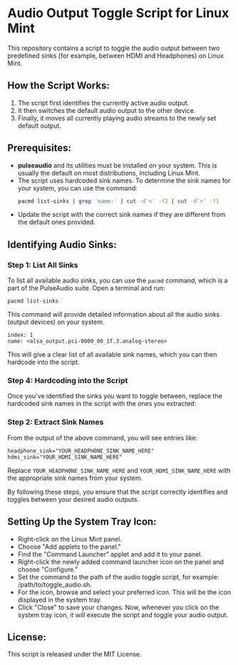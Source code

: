 
# Audio Output Toggle Script for Linux Mint

This repository contains a script to toggle the audio output between two predefined sinks (for example, between HDMI and Headphones) on Linux Mint.

## How the Script Works:

1. The script first identifies the currently active audio output.
2. It then switches the default audio output to the other device.
3. Finally, it moves all currently playing audio streams to the newly set default output.

## Prerequisites:

- **pulseaudio** and its utilities must be installed on your system. This is usually the default on most distributions, including Linux Mint.
- The script uses hardcoded sink names. To determine the sink names for your system, you can use the command:
   ```bash
   pacmd list-sinks | grep 'name:' | cut -d'<' -f2 | cut -d'>' -f1

- Update the script with the correct sink names if they are different from the default ones provided.

## Identifying Audio Sinks:

### Step 1: List All Sinks

To list all available audio sinks, you can use the `pacmd` command, which is a part of the PulseAudio suite. Open a terminal and run:

```
pacmd list-sinks
```

This command will provide detailed information about all the audio sinks (output devices) on your system.

```
index: 1
name: <alsa_output.pci-0000_00_1f.3.analog-stereo>
```

This will give a clear list of all available sink names, which you can then hardcode into the script.

### Step 4: Hardcoding into the Script

Once you've identified the sinks you want to toggle between, replace the hardcoded sink names in the script with the ones you extracted:



### Step 2: Extract Sink Names

From the output of the above command, you will see entries like:

```
headphone_sink="YOUR_HEADPHONE_SINK_NAME_HERE"
hdmi_sink="YOUR_HDMI_SINK_NAME_HERE"
```

Replace `YOUR_HEADPHONE_SINK_NAME_HERE` and `YOUR_HDMI_SINK_NAME_HERE` with the appropriate sink names from your system.

By following these steps, you ensure that the script correctly identifies and toggles between your desired audio outputs.



## Setting Up the System Tray Icon:

- Right-click on the Linux Mint panel.
- Choose "Add applets to the panel."
- Find the "Command Launcher" applet and add it to your panel.
- Right-click the newly added command launcher icon on the panel and choose "Configure."
- Set the command to the path of the audio toggle script, for example: /path/to/toggle_audio.sh.
- For the icon, browse and select your preferred icon. This will be the icon displayed in the system tray.
- Click "Close" to save your changes.
Now, whenever you click on the system tray icon, it will execute the script and toggle your audio output.

## License:
This script is released under the MIT License.





